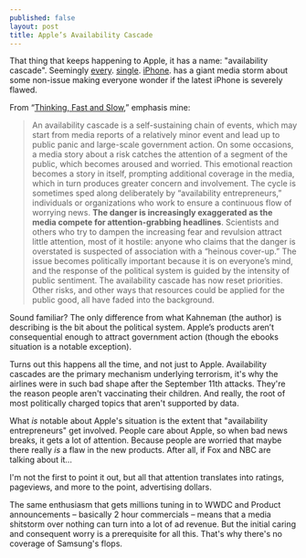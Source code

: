```yaml
---
published: false
layout: post
title: Apple’s Availability Cascade
---
```


That thing that keeps happening to Apple, it has a name: "availability cascade". Seemingly [every][3gsbattery]. [single][antennagate]. [iPhone][bendgate]. has a giant media storm about some non-issue making everyone wonder if the latest iPhone is severely flawed.

From “[Thinking, Fast and Slow][kahneman],” emphasis mine:

> An availability cascade is a self-sustaining chain of events, which may start from media reports of a relatively minor event and lead up to public panic and large-scale government action. On some occasions, a media story about a risk catches the attention of a segment of the public, which becomes aroused and worried. This emotional reaction becomes a story in itself, prompting additional coverage in the media, which in turn produces greater concern and involvement. The cycle is sometimes sped along deliberately by “availability entrepreneurs,” individuals or organizations who work to ensure a continuous flow of worrying news. **The danger is increasingly exaggerated as the media compete for attention-grabbing headlines**. Scientists and others who try to dampen the increasing fear and revulsion attract little attention, most of it hostile: anyone who claims that the danger is overstated is suspected of association with a “heinous cover-up.” The issue becomes politically important because it is on everyone’s mind, and the response of the political system is guided by the intensity of public sentiment. The availability cascade has now reset priorities. Other risks, and other ways that resources could be applied for the public good, all have faded into the background.

Sound familiar? The only difference from what Kahneman (the author) is describing is the bit about the political system. Apple’s products aren’t consequential enough to attract government action (though the ebooks situation is a notable exception).

Turns out this happens all the time, and not just to Apple. Availability cascades are the primary mechanism underlying terrorism, it's why the airlines were in such bad shape after the September 11th attacks. They're the reason people aren't vaccinating their children. And really, the root of most politically charged topics that aren't supported by data.

What *is* notable about Apple's situation is the extent that "availability entrepreneurs" get involved. People care about Apple, so when bad news breaks, it gets a lot of attention. Because people are worried that maybe there really *is* a flaw in the new products. After all, if Fox and NBC are talking about it…

I'm not the first to point it out, but all that attention translates into ratings, pageviews, and more to the point, advertising dollars.

The same enthusiasm that gets millions tuning in to WWDC and Product announcements – basically 2 hour commercials – means that a media shitstorm over nothing can turn into a lot of ad revenue. But the initial caring and consequent worry is a prerequisite for all this. That's why there's no coverage of Samsung's flops.

 [kahneman]: http://www.amazon.com/Thinking-Fast-Slow-Daniel-Kahneman/dp/0374533555
 [3gsbattery]: http://en.wikipedia.org/wiki/IPhone_3GS#Overheating
 [antennagate]: http://en.wikipedia.org/wiki/IPhone_4#Antenna
 [bendgate]: http://en.wikipedia.org/wiki/IPhone_6#Issues
